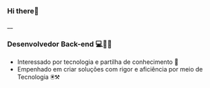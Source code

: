 ### Hi there👋 ###
__
### Desenvolvedor Back-end 💻🦾🤓
* Interessado por tecnologia e partilha de conhecimento 💾
* Empenhado em criar soluções com rigor e aficiência por meio de Tecnologia 🖲⚒
<!--
buscando assim o constante aprimoramento de habilidades sociais (soft skills) e técnica.
**antunesjunior/antunesjunior** is a ✨ _special_ ✨ repository because its `README.md` (this file) appears on your GitHub profile.
Here are some ideas to get you started:
- 👯 I’m looking to collaborate on ...
- 🤔 I’m looking for help with ...
- 💬 Ask me about ...
- 📫 How to reach me: ...
- 😄 Pronouns: ...
- ⚡ Fun fact: ...
- 🌱 **I’m currently learning:** PHP, MYSQL(Maria DB)
-->

